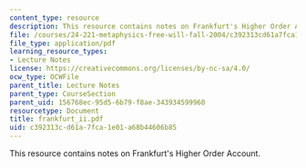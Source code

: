 ```yaml
---
content_type: resource
description: This resource contains notes on Frankfurt's Higher Order Account.
file: /courses/24-221-metaphysics-free-will-fall-2004/c392313cd61a7fca1e01a68b44606b85_frankfurt_ii.pdf
file_type: application/pdf
learning_resource_types:
- Lecture Notes
license: https://creativecommons.org/licenses/by-nc-sa/4.0/
ocw_type: OCWFile
parent_title: Lecture Notes
parent_type: CourseSection
parent_uid: 156768ec-95d5-6b79-f8ae-343934599960
resourcetype: Document
title: frankfurt_ii.pdf
uid: c392313c-d61a-7fca-1e01-a68b44606b85
---
```

This resource contains notes on Frankfurt's Higher Order Account.